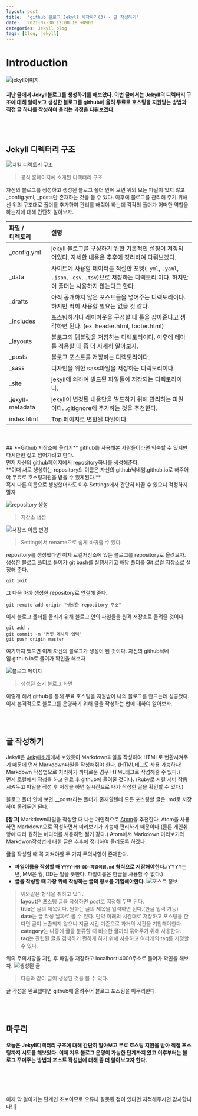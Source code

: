```yaml
---
layout: post
title:  "github 블로그 Jekyll 시작하기(3) - 글 작성하기"
date:   2021-07-30 12:00:18 +0900
categories: Jekyll blog
tags: [blog, jekyll]
---
```

# **Introduction**

![jekyll이미지](/img/github-jekyll.png)
>
#### 지난 글에서 Jekyll블로그를 생성하기를 해보았다. 이번 글에서는 Jekyll의 디렉터리 구조에 대해 알아보고 생성한 블로그를 github에 올려 무료로 호스팅을 지원받는 방법과 직접 글 하나를 작성하여 올리는 과정을 다뤄보겠다.

<br><br>
## **Jekyll 디렉터리 구조**
![지킬 디렉토리 구조](/img/jekyll-directory.png)
> 공식 홈페이지에 소개된 디렉터리 구조

자신의 블로그를 생성하고 생성된 블로그 폴더 안에 보면 위의 모든 파일이 있지 않고 _config.yml, _posts만 존재하는 것을 볼 수 있다. 이후에 블로그를 관리해 주기 위해선 위의 구조대로 폴더를 추가하여 관리를 해줘야 하는데 각각의 폴더가 어떠한 역할을 하는지에 대해 간단히 알아보자.

| 파일 / <br>디렉토리   |     설명      |
| :--- | :--- |
| _config.yml | jekyll 블로그를 구성하기 위한 기본적인 설정이 저장되어있다. 자세한 내용은 추후에 정리하여 다뤄보겠다. |
| _data | 사이트에 사용할 데이터를 적절한 포멧(`.yml`, `.yaml`, `.json`, `.csv`, `.tsv`)으로 저장하는 디렉토리 이다. 하지만 이 폴더는 사용하지 않는다고 한다. |
| _drafts | 아직 공개하지 않은 포스트들을 넣어주는 디렉토리이다. 하지만 딱히 사용할 필요는 없을 것 같다. |
| _includes | 포스팅하거나 레이아웃을 구성할 때 틀을 잡아준다고 생각하면 된다. (ex. header.html, footer.html) |
| _layouts | 블로그의 템블릿을 저장하는 디렉토리이다. 이후에 테마를 적용할 때 좀 더 자세히 알아보자. |
| _posts | 블로그 포스트를 저장하는 디렉토리이다. |
| _sass | 디자인을 위한 sass파일을 저장하는 디렉토리이다. |
| _site | jekyll에 의하여 빌드된 파일들이 저장되는 디렉토리이다. |
| .jekyll-metadata | jekyll이 변경된 내용만을 빌드하기 위해 관리하는 파일이다. .gitignore에 추가하는 것을 추천한다. |
| index.html | Top 페이지로 변환될 파일이다. |

<br>
<br>
## **Github 저장소에 올리기**
github를 사용해본 사람들이라면 익숙할 수 있지만 다시한번 짚고 넘어가려고 한다.
<br>먼저 자신의 github페이지에서 repository하나를 생성해준다.<br>
**이때 새로 생성하는 repository의 이름은 자신의 github닉네임.github.io로 해주어야 무료로 호스팅지원을 받을 수 있게된다.**<br>
혹시 다른 이름으로 생성했더라도 이후 Settings에서 간단히 바꿀 수 있으니 걱정하지 말자

![repository 생성](/img/blog01.png)
> 저장소 생성

![저장소 이름 변경](/img/blog02.png)
> Setting에서 rename으로 쉽게 바꿔줄 수 있다.

repository를 생성했다면 이제 로컬저장소에 있는 블로그를 repository로 올려보자. 생성한 블로그 폴더로 들어가 git bash를 실행시키고 해당 폴더를 Git 로컬 저장소로 설정해 준다.

`git init`

그 다음 아까 생성한 repository로 연결해 준다.

`git remote add origin "생성한 repository 주소"`

이제 블로그 폴더를 올리기 위해 블로그 안의 파일들을 원격 저장소로 올려줄 것이다.

```
git add .
git commit -m "커밋 메시지 입력"
git push origin master
```

여기까지 했으면 이제 자신의 블로그가 생성이 된 것이다. 자신의 github닉네임.github.io로 들어가 확인을 해보자

![블로그 페이지](/img/blog03.png)
> 생성된 초기 블로그 화면


이렇게 해서 github를 통해 무료 호스팅을 지원받아 나의 블로그를 만드는데 성공했다. 이제 본격적으로 블로그를 운영하기 위해 글을 작성하는 법에 대하여 알아보자.

<br>
<br>

## **글 작성하기**
Jekyll은 [Jekyll소개](/jekyll/update/2021/07/27/jekyll-usage1.html)에서 보았듯이 Markdown파일을 작성하여 HTML로 변환시켜주기 때문에 먼저 Markdown파일을 작성해줘야 한다. (HTML태그도 사용 가능하다! Markdown 작성법으로 처리하기 까다로운 경우 HTML태그로 작성해줄 수 있다.)<br>
먼저 로컬에서 작성을 하고 완료 후 github에 올려줄 것이다. (Ruby로 지킬 서버 작동시켜두고 파일을 작성 후 저장을 하면 실시간으로 내가 작성한 글을 확인할 수 있다.)

블로그 폴더 안에 보면 __posts라는 폴더가 존재할텐데 모든 포스팅할 글은 .md로 저장하여 올려두면 된다.

**[참고]** Markdown파일을 작성할 때 나는 개인적으로 [Atom](https://atom.io/)을 추천한다. Atom을 사용하면 Markdown으로 작성하면서 미리보기가 가능해 편리하기 때문이다.(물론 개인취향에 따라 원하는 에디터를 사용하면 될거 같다.) Atom에서 Markdown 미리보기와 Markdwon작성법에 대한 글은 추후에 정리하여 올리도록 하겠다.

글을 작성할 때 꼭 지켜야할 두 가지 주의사항이 존재한다.
- **파일이름을 작성할 때 `YYYY-MM-DD-파일이름.md` 형식으로 저장해야한다.**(YYYY는 년, MM은 월, DD는 일을 뜻한다. 파일이름은 한글을 사용할 수 없다.)
- **글을 작성할 때 가장 위에 작성하는 글의 정보를 기입해야한다.**
![포스트 정보](/img/post01.png)
> 위와같은 형식을 취하고 있다.<br>
**layout**은 포스팅 글을 작성하면 post로 지정해 두면 된다.<br>
**title**은 글의 제목이다. 원하는 글의 제목을 입력하면 된다.(한글 입력 가능)<br>
**date**는 글 작성 날짜로 볼 수 있다. 만약 미래의 시간대로 저장하고 포스팅을 한다면 글이 노출되지 않으니 지금 시간 기준으로 과거의 시간을 기입해야한다.<br>
**category**는 나중에 글을 분류할 때 비슷한 글끼리 묶어주기 위해 사용한다.<br>
**tag**는 관련된 글을 검색하기 편하게 하기 위해 사용하고 여러개의 tag를 지정할 수 있다.


위의 주의사항을 지킨 후 파일을 저장하고 localhost:4000주소로 들어가 확인을 해보자.
![생성된 글](/img/blog04.png)
> 다음과 같이 글이 생성된 것을 볼 수 있다.

글 작성을 완료했다면 github에 올려주어 블로그 포스팅을 마무리한다.


<br><br>
## **마무리**
#### 오늘은 Jekyll디렉터리 구조에 대해 간단히 알아보고 무료 호스팅 지원을 받아 직접 포스팅까지 시도를 해보았다. 이제 겨우 블로그 운영이 가능한 단계까지 왔고 이후부터는 블로그 꾸며주는 방법과 포스트 작성법에 대해 좀 더 알아보고자 한다.


<br>
<br>
<br>
<br>
이제 막 알아가는 단계인 초보이므로 오류나 잘못된 점이 있다면 지적해주시면 감사합니다! 🥰
